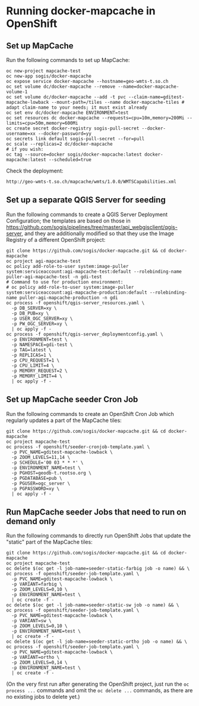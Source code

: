 # Running docker-mapcache in OpenShift

## Set up MapCache

Run the following commands to set up MapCache:
```
oc new-project mapcache-test
oc new-app sogis/docker-mapcache
oc expose service docker-mapcache --hostname=geo-wmts-t.so.ch
oc set volume dc/docker-mapcache --remove --name=docker-mapcache-volume-1
oc set volume dc/docker-mapcache --add -t pvc --claim-name=gditest-mapcache-lowback --mount-path=/tiles --name docker-mapcache-tiles # adapt claim-name to your needs; it must exist already
oc set env dc/docker-mapcache ENVIRONMENT=test
oc set resources dc docker-mapcache --requests=cpu=10m,memory=200Mi --limits=cpu=50m,memory=600Mi
oc create secret docker-registry sogis-pull-secret --docker-username=xx --docker-password=yy
oc secrets link default sogis-pull-secret --for=pull
oc scale --replicas=2 dc/docker-mapcache
# if you wish:
oc tag --source=docker sogis/docker-mapcache:latest docker-mapcache:latest --scheduled=true
```

Check the deployment:
```
http://geo-wmts-t.so.ch/mapcache/wmts/1.0.0/WMTSCapabilities.xml
```

## Set up a separate QGIS Server for seeding

Run the following commands to create a QGIS Server Deployment Configuration; the templates are based on those in https://github.com/sogis/pipelines/tree/master/api_webgisclient/qgis-server, and they are additionally modified so that they use the Image Registry of a different OpenShift project:
```
git clone https://github.com/sogis/docker-mapcache.git && cd docker-mapcache
oc project agi-mapcache-test
oc policy add-role-to-user system:image-puller system:serviceaccount:agi-mapcache-test:default --rolebinding-name puller-agi-mapcache-test -n gdi-test
# Command to use for production environment:
# oc policy add-role-to-user system:image-puller system:serviceaccount:agi-mapcache-production:default --rolebinding-name puller-agi-mapcache-production -n gdi
oc process -f openshift/qgis-server_resources.yaml \
  -p DB_SERVER=xy \
  -p DB_PUB=xy \
  -p USER_OGC_SERVER=xy \
  -p PW_OGC_SERVER=xy \
  | oc apply -f -
oc process -f openshift/qgis-server_deploymentconfig.yaml \
  -p ENVIRONMENT=test \
  -p NAMESPACE=gdi-test \
  -p TAG=latest \
  -p REPLICAS=1 \
  -p CPU_REQUEST=1 \
  -p CPU_LIMIT=4 \
  -p MEMORY_REQUEST=2 \
  -p MEMORY_LIMIT=4 \
  | oc apply -f -
```

## Set up MapCache seeder Cron Job

Run the following commands to create an OpenShift Cron Job which regularly updates a part of the MapCache tiles:
```
git clone https://github.com/sogis/docker-mapcache.git && cd docker-mapcache
oc project mapcache-test
oc process -f openshift/seeder-cronjob-template.yaml \
  -p PVC_NAME=gditest-mapcache-lowback \
  -p ZOOM_LEVELS=11,14 \
  -p SCHEDULE='00 03 * * *' \
  -p ENVIRONMENT_NAME=test \
  -p PGHOST=geodb-t.rootso.org \
  -p PGDATABASE=pub \
  -p PGUSER=ogc_server \
  -p PGPASSWORD=xy \
  | oc apply -f -
```

## Run MapCache seeder Jobs that need to run on demand only

Run the following commands to directly run OpenShift Jobs that update the "static" part of the MapCache tiles:
```
git clone https://github.com/sogis/docker-mapcache.git && cd docker-mapcache
oc project mapcache-test
oc delete $(oc get -l job-name=seeder-static-farbig job -o name) && \
oc process -f openshift/seeder-job-template.yaml \
  -p PVC_NAME=gditest-mapcache-lowback \
  -p VARIANT=farbig \
  -p ZOOM_LEVELS=0,10 \
  -p ENVIRONMENT_NAME=test \
  | oc create -f -
oc delete $(oc get -l job-name=seeder-static-sw job -o name) && \
oc process -f openshift/seeder-job-template.yaml \
  -p PVC_NAME=gditest-mapcache-lowback \
  -p VARIANT=sw \
  -p ZOOM_LEVELS=0,10 \
  -p ENVIRONMENT_NAME=test \
  | oc create -f -
oc delete $(oc get -l job-name=seeder-static-ortho job -o name) && \
oc process -f openshift/seeder-job-template.yaml \
  -p PVC_NAME=gditest-mapcache-lowback \
  -p VARIANT=ortho \
  -p ZOOM_LEVELS=0,14 \
  -p ENVIRONMENT_NAME=test \
  | oc create -f -
```

(On the very first run after generating the OpenShift project, just run the `oc process ...` commands and omit the `oc delete ...` commands, as there are no existing jobs to delete yet.)
